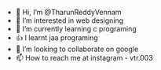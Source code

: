- 👋 Hi, I’m @TharunReddyVennam
- 👀 I’m interested in web designing
- 🌱 I’m currently learning c programing
- 👍 I learnt jaa programing
- 💞️ I’m looking to collaborate on google
- 📫 How to reach me at instagram - vtr.003

<!---
TharunReddyVennam/TharunReddyVennam is a ✨ special ✨ repository because its `README.md` (this file) appears on your GitHub profile.
You can click the Preview link to take a look at your changes.
--->
